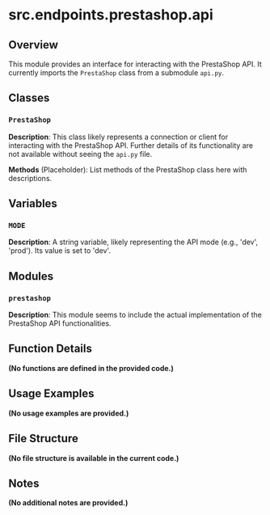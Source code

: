 # src.endpoints.prestashop.api

## Overview

This module provides an interface for interacting with the PrestaShop API.  It currently imports the `PrestaShop` class from a submodule `api.py`.


## Classes

### `PrestaShop`

**Description**:  This class likely represents a connection or client for interacting with the PrestaShop API.  Further details of its functionality are not available without seeing the `api.py` file.

**Methods** (Placeholder):  List methods of the PrestaShop class here with descriptions.


## Variables

### `MODE`

**Description**: A string variable, likely representing the API mode (e.g., 'dev', 'prod'). Its value is set to 'dev'.


## Modules

### `prestashop`

**Description**: This module seems to include the actual implementation of the PrestaShop API functionalities.


## Function Details

**(No functions are defined in the provided code.)**


## Usage Examples

**(No usage examples are provided.)**


## File Structure

**(No file structure is available in the current code.)**


## Notes

**(No additional notes are provided.)**